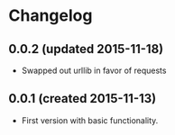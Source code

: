 # Changelog

## 0.0.2 (updated 2015-11-18)
* Swapped out urllib in favor of requests

## 0.0.1 (created 2015-11-13)
* First version with basic functionality.
